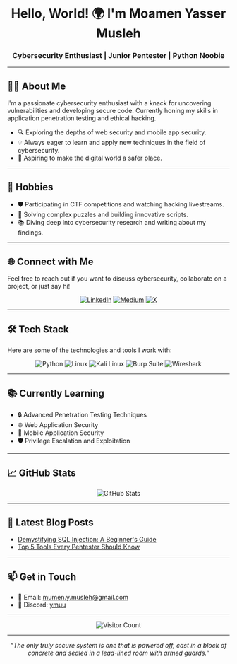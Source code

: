 <h1 align="center">Hello, World! 🌍 I'm Moamen Yasser Musleh</h1>
<h3 align="center">Cybersecurity Enthusiast | Junior Pentester | Python Noobie </h3>

---

## 👨‍💻 About Me

I'm a passionate cybersecurity enthusiast with a knack for uncovering vulnerabilities and developing secure code. Currently honing my skills in application penetration testing and ethical hacking.

- 🔍 Exploring the depths of web security and mobile app security.
- 💡 Always eager to learn and apply new techniques in the field of cybersecurity.
- 🚀 Aspiring to make the digital world a safer place.

---

## 📅 Hobbies

- 🛡️ Participating in CTF competitions and watching hacking livestreams.
- 🧩 Solving complex puzzles and building innovative scripts.
- 📚 Diving deep into cybersecurity research and writing about my findings.

---

## 🌐 Connect with Me

Feel free to reach out if you want to discuss cybersecurity, collaborate on a project, or just say hi!

<p align="center">
    <a href="https://www.linkedin.com/in/ymuu/"><img src="https://img.shields.io/badge/LinkedIn-%230077B5.svg?style=for-the-badge&logo=linkedin&logoColor=white" alt="LinkedIn"></a>
   <a href="https://ymuu.medium.com/"><img src="https://img.shields.io/badge/Medium-%2312100E.svg?style=for-the-badge&logo=medium&logoColor=white" alt="Medium"></a>
   <a href="https://x.com/mumen_y_musleh"><img src="https://img.shields.io/badge/X-%23000000.svg?style=for-the-badge&logo=x&logoColor=white" alt="X"></a>
</p>

---

## 🛠️ Tech Stack

Here are some of the technologies and tools I work with:

<p align="center">
    <img src="https://img.shields.io/badge/Python-3776AB?style=for-the-badge&logo=python&logoColor=white" alt="Python">
    <img src="https://img.shields.io/badge/Linux-FCC624?style=for-the-badge&logo=linux&logoColor=black" alt="Linux">
    <img src="https://img.shields.io/badge/Kali%20Linux-557C94?style=for-the-badge&logo=kalilinux&logoColor=white" alt="Kali Linux">
    <img src="https://img.shields.io/badge/Burp%20Suite-FF6F00?style=for-the-badge&logo=burp-suite&logoColor=white" alt="Burp Suite">
    <img src="https://img.shields.io/badge/Wireshark-1679A7?style=for-the-badge&logo=wireshark&logoColor=white" alt="Wireshark">
</p>

---

## 📚 Currently Learning

- 🔒 Advanced Penetration Testing Techniques
- 🌐 Web Application Security
- 📱 Mobile Application Security
- 🛡️ Privilege Escalation and Exploitation

---

## 📈 GitHub Stats

<p align="center">
    <img src="https://github-readme-stats.vercel.app/api?username=yourusername&show_icons=true&theme=dark" alt="GitHub Stats">
</p>

---

## 📝 Latest Blog Posts

<!-- BLOG-POST-LIST:START -->
- [Demystifying SQL Injection: A Beginner's Guide](https://ymuu.medium.com/demystifying-sql-injection-a-beginners-guide-1234567890)
- [Top 5 Tools Every Pentester Should Know](https://ymuu.medium.com/top-5-tools-every-pentester-should-know-0987654321)
<!-- BLOG-POST-LIST:END -->

---

## 📫 Get in Touch

- 📧 Email: [mumen.y.musleh@gmail.com](mailto:mumen.y.musleh@gmail.com)
- 💬 Discord: [ymuu](https://discordapp.com/users/ymuu)

---

<p align="center">
    <img src="https://visitor-badge.glitch.me/badge?page_id=yourusername.yourusername" alt="Visitor Count">
</p>

---

<p align="center">
    <i>“The only truly secure system is one that is powered off, cast in a block of concrete and sealed in a lead-lined room with armed guards.”</i>
</p>
